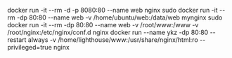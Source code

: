 docker run -it --rm -d -p 8080:80 --name web nginx
sudo docker run -it --rm -dp 80:80 --name web -v /home/ubuntu/web:/data/web mynginx
sudo docker run -it --rm -dp 80:80 --name web -v /root/www:/www -v /root/nginx:/etc/nginx/conf.d nginx
docker run --name ykz -dp 80:80 --restart always -v /home/lighthouse/www:/usr/share/nginx/html:ro --privileged=true nginx